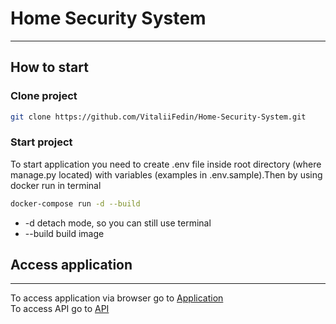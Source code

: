 # Home Security System 
__________________________________________________________________

## How to start

### Clone project
```bash
git clone https://github.com/VitaliiFedin/Home-Security-System.git
```
### Start project
To start application you need to create .env file inside root directory (where manage.py located) with variables (examples in .env.sample).Then by using docker run in terminal
```bash
docker-compose run -d --build
```
- -d detach mode, so you can still use terminal
- --build build image
## Access application
__________________________________________________________________

To access application via browser go to [Application](http://localhost:8000/)  
To access API go to [API](http://localhost:8000/api)

